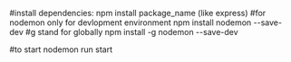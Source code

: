 #install dependencies:
    npm install package_name (like express)
#for nodemon only for devlopment environment
npm install nodemon --save-dev
#g stand for globally 
npm install -g nodemon --save-dev

#to start
nodemon run start